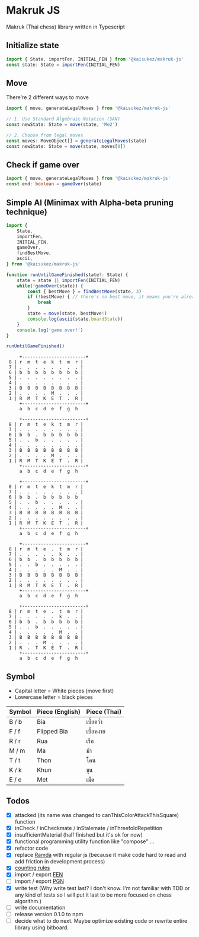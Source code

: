 # Makruk JS
Makruk (Thai chess) library written in Typescript

## Initialize state
```ts
import { State, importFen, INITIAL_FEN } from '@kaisukez/makruk-js'
const state: State = importFen(INITIAL_FEN)
```

## Move
There're 2 different ways to move
```ts
import { move, generateLegalMoves } from '@kaisukez/makruk-js'

// 1. Use Standard Algebraic Notation (SAN)
const newState: State = move(state, 'Me2')

// 2. Choose from legal moves
const moves: MoveObject[] = generateLegalMoves(state)
const newState: State = move(state, moves[0])
```

## Check if game over
```ts
import { move, generateLegalMoves } from '@kaisukez/makruk-js'
const end: boolean = gameOver(state)
```

## Simple AI (Minimax with Alpha-beta pruning technique)
```ts
import {
	State,
	importFen,
	INITIAL_FEN,
	gameOver,
	findBestMove,
	ascii,
} from '@kaisukez/makruk-js'

function runUntilGameFinished(state?: State) {
	state = state || importFen(INITIAL_FEN)
	while(!gameOver(state)) {
		const { bestMove } = findBestMove(state, 3)
		if (!bestMove) { // there's no best move, it means you're already lost
			break
		}
		state = move(state, bestMove!)
		console.log(ascii(state.boardState))
	}
	console.log('game over!')
}

runUntilGameFinished()
```
```
     +------------------------+
 8 | r  m  t  e  k  t  m  r |
 7 | .  .  .  .  .  .  .  . |
 6 | b  b  b  b  b  b  b  b |
 5 | .  .  .  .  .  .  .  . |
 4 | .  .  .  .  .  .  .  . |
 3 | B  B  B  B  B  B  B  B |
 2 | .  .  .  .  M  .  .  . |
 1 | R  M  T  K  E  T  .  R |
     +------------------------+
     a  b  c  d  e  f  g  h

     +------------------------+
 8 | r  m  t  e  k  t  m  r |
 7 | .  .  .  .  .  .  .  . |
 6 | b  b  .  b  b  b  b  b |
 5 | .  .  b  .  .  .  .  . |
 4 | .  .  .  .  .  .  .  . |
 3 | B  B  B  B  B  B  B  B |
 2 | .  .  .  .  M  .  .  . |
 1 | R  M  T  K  E  T  .  R |
     +------------------------+
     a  b  c  d  e  f  g  h

     +------------------------+
 8 | r  m  t  e  k  t  m  r |
 7 | .  .  .  .  .  .  .  . |
 6 | b  b  .  b  b  b  b  b 
 5 | .  .  b  .  .  .  .  . |
 4 | .  .  .  .  .  M  .  . |
 3 | B  B  B  B  B  B  B  B |
 2 | .  .  .  .  .  .  .  . |
 1 | R  M  T  K  E  T  .  R |
     +------------------------+
     a  b  c  d  e  f  g  h

     +------------------------+
 8 | r  m  t  e  .  t  m  r |
 7 | .  .  .  .  .  k  .  . |
 6 | b  b  .  b  b  b  b  b |
 5 | .  .  b  .  .  .  .  . |
 4 | .  .  .  .  .  M  .  . |
 3 | B  B  B  B  B  B  B  B |
 2 | .  .  .  .  .  .  .  . |
 1 | R  M  T  K  E  T  .  R |
     +------------------------+
     a  b  c  d  e  f  g  h

     +------------------------+
 8 | r  m  t  e  .  t  m  r |
 7 | .  .  .  .  .  k  .  . |
 6 | b  b  .  b  b  b  b  b |
 5 | .  .  b  .  .  .  .  . |
 4 | .  .  .  .  .  M  .  . |
 3 | B  B  B  B  B  B  B  B |
 2 | .  .  .  M  .  .  .  . |
 1 | R  .  T  K  E  T  .  R |
     +------------------------+
     a  b  c  d  e  f  g  h
```

## Symbol
- Capital letter = White pieces (move first)
- Lowercase letter = black pieces

| Symbol | Piece (English) | Piece (Thai) |
|--------|-----------------|--------------|
| B / b  | Bia             | เบี้ยคว่ำ       |
| F / f  | Flipped Bia     | เบี้ยหงาย      |
| R / r  | Rua             | เรือ          |
| M / m  | Ma              | ม้า           |
| T / t  | Thon            | โคน          |
| K / k  | Khun            | ขุน           |
| E / e  | Met             | เม็ด          |

## Todos
- [x] attacked (its name was changed to canThisColorAttackThisSquare) function
- [x] inCheck / inCheckmate / inStalemate / inThreefoldRepetition
- [x] insufficientMaterial (half finished but it's ok for now)
- [x] functional programming utility function like "compose" ...
- [x] refactor code
- [x] replace [Ramda](https://ramdajs.com/) with regular js (because it make code hard to read and add friction in development process)
- [x] [counting rules](https://www.chessvariants.com/play/makruk-thai-chess)
- [x] import / export [FEN](https://en.wikipedia.org/wiki/Forsyth%E2%80%93Edwards_Notation)
- [ ] import / export [PGN](https://en.wikipedia.org/wiki/Portable_Game_Notation)
- [x] write test (Why write test last? I don't know. I'm not familiar with TDD or any kind of tests so I will put it last to be more focused on chess algorithm.)
- [ ] write documentation
- [ ] release version 0.1.0 to npm
- [ ] decide what to do next. Maybe optimize existing code or rewrite entire library using bitboard.
